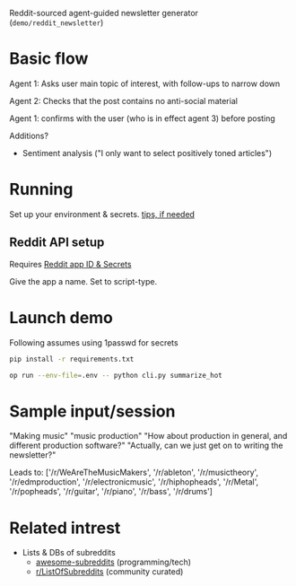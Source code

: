 Reddit-sourced agent-guided newsletter generator (`demo/reddit_newsletter`)

# Basic flow

Agent 1: Asks user main topic of interest, with follow-ups to narrow down

Agent 2: Checks that the post contains no anti-social material

Agent 1: confirms with the user (who is in effect agent 3) before posting

Additions?

* Sentiment analysis ("I only want to select positively toned articles")

# Running

Set up your environment & secrets. [tips, if needed](https://huggingface.co/blog/ucheog/separate-env-setup-from-code)

## Reddit API setup

Requires [Reddit app ID & Secrets](https://github.com/reddit-archive/reddit/wiki/OAuth2-Quick-Start-Example#first-steps)

Give the app a name. Set to script-type.

# Launch demo

Following assumes using 1passwd for secrets

```sh
pip install -r requirements.txt

op run --env-file=.env -- python cli.py summarize_hot
```

# Sample input/session

"Making music"
"music production"
"How about production in general, and different production software?"
"Actually, can we just get on to writing the newsletter?"

Leads to: ['/r/WeAreTheMusicMakers', '/r/ableton', '/r/musictheory', '/r/edmproduction', '/r/electronicmusic', '/r/hiphopheads', '/r/Metal', '/r/popheads', '/r/guitar', '/r/piano', '/r/bass', '/r/drums']

# Related intrest

* Lists & DBs of subreddits
  * [awesome-subreddits](https://github.com/iCHAIT/awesome-subreddits) (programming/tech)
  * [r/ListOfSubreddits](https://www.reddit.com/r/ListOfSubreddits/wiki/listofsubreddits/) (community curated)

